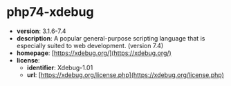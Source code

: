 # php74-xdebug

- **version**: 3.1.6-7.4
- **description**: A popular general-purpose scripting language that is especially suited to web development. (version 7.4)
- **homepage**: [https://xdebug.org/](https://xdebug.org/)
- **license**:
  - **identifier**: Xdebug-1.01
  - **url**: [https://xdebug.org/license.php](https://xdebug.org/license.php)

